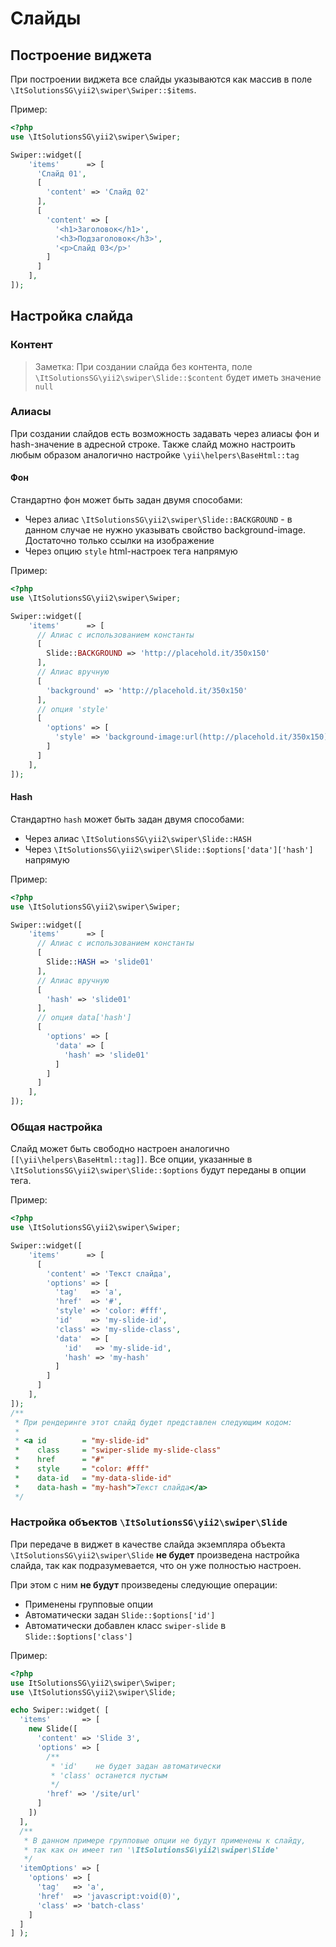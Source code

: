 # Слайды

## Построение виджета

При построении виджета все слайды указываются как массив в поле `\ItSolutionsSG\yii2\swiper\Swiper::$items`.

Пример:

```PHP
<?php
use \ItSolutionsSG\yii2\swiper\Swiper;

Swiper::widget([
    'items'      => [
      'Слайд 01',
      [
        'content' => 'Слайд 02'
      ],
      [
        'content' => [
          '<h1>Заголовок</h1>',
          '<h3>Подзаголовок</h3>',
          '<p>Слайд 03</p>'
        ]
      ]
    ],
]);
```
## Настройка слайда
### Контент

> Заметка: При создании слайда без контента, поле `\ItSolutionsSG\yii2\swiper\Slide::$content` будет иметь значение `null`

### Алиасы

При создании слайдов есть возможность задавать через алиасы фон и hash-значение в адресной строке.
Также слайд можно настроить любым образом аналогично настройке `\yii\helpers\BaseHtml::tag`

#### Фон

Стандартно фон может быть задан двумя способами:

* Через алиас `\ItSolutionsSG\yii2\swiper\Slide::BACKGROUND` - в данном случае 
  не нужно указывать свойство background-image. Достаточно только ссылки на изображение
* Через опцию `style` html-настроек тега напрямую

Пример:

```PHP
<?php
use \ItSolutionsSG\yii2\swiper\Swiper;

Swiper::widget([
    'items'      => [
      // Алиас c использованием константы
      [
        Slide::BACKGROUND => 'http://placehold.it/350x150'
      ],
      // Алиас вручную
      [
        'background' => 'http://placehold.it/350x150'
      ],
      // опция 'style'
      [
        'options' => [
          'style' => 'background-image:url(http://placehold.it/350x150)'
        ]
      ]
    ],
]);
```
#### Hash

Стандартно `hash` может быть задан двумя способами:

* Через алиас `\ItSolutionsSG\yii2\swiper\Slide::HASH`
* Через `\ItSolutionsSG\yii2\swiper\Slide::$options['data']['hash']` напрямую

Пример:

```PHP
<?php
use \ItSolutionsSG\yii2\swiper\Swiper;

Swiper::widget([
    'items'      => [
      // Алиас c использованием константы
      [
        Slide::HASH => 'slide01'
      ],
      // Алиас вручную
      [
        'hash' => 'slide01'
      ],
      // опция data['hash']
      [
        'options' => [
          'data' => [
            'hash' => 'slide01'
          ]
        ]
      ]
    ],
]);
```
### Общая настройка

Слайд может быть свободно настроен аналогично `[[\yii\helpers\BaseHtml::tag]]`.
Все опции, указанные в `\ItSolutionsSG\yii2\swiper\Slide::$options` будут переданы в опции тега.

Пример:

```PHP
<?php
use \ItSolutionsSG\yii2\swiper\Swiper;

Swiper::widget([
    'items'      => [
      [
        'content' => 'Текст слайда',
        'options' => [
          'tag'   => 'a',
          'href'  => '#',
          'style' => 'color: #fff',
          'id'    => 'my-slide-id',
          'class' => 'my-slide-class',
          'data'  => [
            'id'   => 'my-slide-id',
            'hash' => 'my-hash'
          ]
        ]
      ]
    ],
]);
/**
 * При рендеринге этот слайд будет представлен следующим кодом:
 *
 * <a id        = "my-slide-id" 
 *    class     = "swiper-slide my-slide-class" 
 *    href      = "#" 
 *    style     = "color: #fff" 
 *    data-id   = "my-data-slide-id" 
 *    data-hash = "my-hash">Текст слайда</a>
 */
```

### Настройка объектов `\ItSolutionsSG\yii2\swiper\Slide`

При передаче в виджет в качестве слайда экземпляра объекта `\ItSolutionsSG\yii2\swiper\Slide`
**не будет** произведена настройка слайда, так как подразумевается, что он уже полностью настроен.

При этом с ним **не будут** произведены следующие операции: 

* Применены групповые опции
* Автоматически задан `Slide::$options['id']`
* Автоматически добавлен класс `swiper-slide` в `Slide::$options['class']`

Пример:

```PHP
<?php
use ItSolutionsSG\yii2\swiper\Swiper;
use \ItSolutionsSG\yii2\swiper\Slide;

echo Swiper::widget( [
  'items'       => [
    new Slide([
      'content' => 'Slide 3', 
      'options' => [
        /**
         * 'id'    не будет задан автоматически
         * 'class' останется пустым
         */
        'href' => '/site/url'
      ]
    ])
  ],
  /**
   * В данном примере групповые опции не будут применены к слайду, 
   * так как он имеет тип '\ItSolutionsSG\yii2\swiper\Slide'
   */
  'itemOptions' => [
    'options' => [
      'tag'   => 'a',
      'href'  => 'javascript:void(0)',
      'class' => 'batch-class'
    ]
  ]
] );
```
